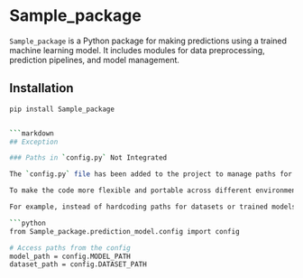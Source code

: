 # Sample_package

`Sample_package` is a Python package for making predictions using a trained machine learning model. It includes modules for data preprocessing, prediction pipelines, and model management.

## Installation

```bash
pip install Sample_package


```markdown
## Exception

### Paths in `config.py` Not Integrated

The `config.py` file has been added to the project to manage paths for datasets, trained models, and other resources. However, **these paths have not yet been integrated into the Python code**. Currently, the code uses hardcoded paths for accessing datasets and trained models. 

To make the code more flexible and portable across different environments, the paths in `config.py` should be used instead of hardcoding them.

For example, instead of hardcoding paths for datasets or trained models, you should use the paths from `config.py` like this:

```python
from Sample_package.prediction_model.config import config

# Access paths from the config
model_path = config.MODEL_PATH
dataset_path = config.DATASET_PATH